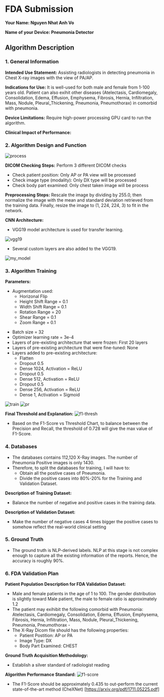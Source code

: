 # FDA  Submission

**Your Name: Nguyen Nhat Anh Vo**

**Name of your Device: Pneumonia Detector**

## Algorithm Description 

### 1. General Information

**Intended Use Statement:** Assisting radiologists in detecting pneumonia in Chest X-ray images with the view of PA/AP.

**Indications for Use:** It is well-used for both male and female from 1-100 years old. Patient can also exihit other diseases (Atelectasis, Cardiomegaly, Consolidation, Edema, Effusion, Emphysema, Fibrosis, Hernia, Infiltration, Mass, Nodule, Pleural_Thickening, Pneumonia, Pneumothorax) in comorbid with pneumonia.

**Device Limitations:** Require high-power processing GPU card to run the algorithm.

**Clinical Impact of Performance:** 

### 2. Algorithm Design and Function

![process](./assets/Process.png)

**DICOM Checking Steps:** Perform 3 different DICOM checks
- Check patient position: Only AP or PA view will be processed
- Check image type (modality): Only DX type will be processed
- Check body part examined: Only chest taken image will be process

**Preprocessing Steps:** Rescale the image by dividing by 255.0, then normalize the image with the mean and standard deviation retrieved from the training data. Finally, resize the image to (1, 224, 224, 3) to fit in the network.

**CNN Architecture:**
- VGG19 model architecture is used for transfer learning. 

![vgg19](./assets/vgg19.png)

- Several custom layers are also added to the VGG19.

![my_model](./assets/my_model_plot.png)

### 3. Algorithm Training

**Parameters:**
- Augmentation used: 
	- Horizonal Flip
	- Height Shift Range = 0.1
	- Width Shift Range = 0.1
	- Rotation Range = 20
	- Shear Range = 0.1
	- Zoom Range = 0.1
* Batch size = 32
* Optimizer learning rate = 3e-4
* Layers of pre-existing architecture that were frozen: First 20 layers
* Layers of pre-existing architecture that were fine-tuned: None
* Layers added to pre-existing architecture:
	* Flatten
	* Dropout 0.5
	* Dense 1024, Activation = ReLU
	* Dropout 0.5
	* Dense 512, Activation = ReLU
	* Dropout 0.5
	* Dense 256, Activation = ReLU
	* Dense 1, Activation = Sigmoid

![train](./assets/ModelAcc.png)
![pr](./assets/P-R.png)

**Final Threshold and Explanation:**
![f1-thresh](./assets/F1vsThres.png)
- Based on the F1-Score vs Threshold Chart, to balance between the Precision and Recall, the threshold of 0.728 will give the max value of F1-Score. 

### 4. Databases
- The databases contains 112,120 X-Ray images. The number of Pneumonia Positive images is only 1430.
- Therefore, to split the databases for training, I will have to:
  - Obtain all the postive cases of Pneumonia.
  - Divide the positive cases into 80%-20% for the Training and Validation Dataset.
 
**Description of Training Dataset:** 
- Balance the number of negative and positive cases in the training data.

**Description of Validation Dataset:** 
- Make the number of negative cases 4 times bigger the positive cases to somehow reflect the real-world clinical setting


### 5. Ground Truth

- The ground truth is NLP-derived labels. NLP at this stage is not complex enough to capture all the existing information of the reports. Hence, the accuracy is roughly 90%.

### 6. FDA Validation Plan

**Patient Population Description for FDA Validation Dataset:**
- Male and female patients in the age of 1 to 100. The gender distribution is slightly toward Male patient, the male to female ratio is approximately 1.2
- The patient may exihibit the following comorbid with Pneumonia: Atelectasis, Cardiomegaly, Consolidation, Edema, Effusion, Emphysema, Fibrosis, Hernia, Infiltration, Mass, Nodule, Pleural_Thickening, Pneumonia, Pneumothorax - 
- The X-Ray Dicom file should has the following properties: 
	- Patient Postition: AP or PA
	- Image Type: DX
	- Body Part Examined: CHEST

**Ground Truth Acquisition Methodology:**
- Establish a silver standard of radiologist reading

**Algorithm Performance Standard:**
![f1-score](./assets/F1-Scores.png)
- The F1-Score should be approximately 0.435 to out-perform the current state-of-the-art method (CheXNet) [https://arxiv.org/pdf/1711.05225.pdf]